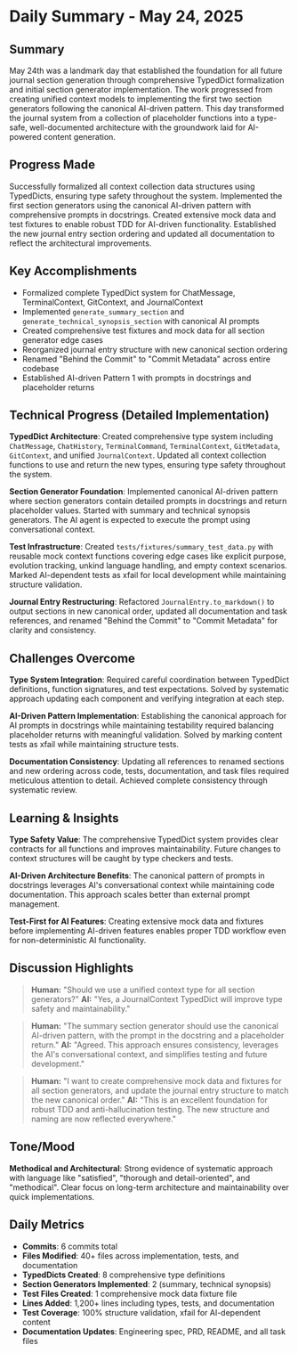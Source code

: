 # Daily Summary - May 24, 2025

## Summary
May 24th was a landmark day that established the foundation for all future journal section generation through comprehensive TypedDict formalization and initial section generator implementation. The work progressed from creating unified context models to implementing the first two section generators following the canonical AI-driven pattern. This day transformed the journal system from a collection of placeholder functions into a type-safe, well-documented architecture with the groundwork laid for AI-powered content generation.

## Progress Made
Successfully formalized all context collection data structures using TypedDicts, ensuring type safety throughout the system. Implemented the first section generators using the canonical AI-driven pattern with comprehensive prompts in docstrings. Created extensive mock data and test fixtures to enable robust TDD for AI-driven functionality. Established the new journal entry section ordering and updated all documentation to reflect the architectural improvements.

## Key Accomplishments
- Formalized complete TypedDict system for ChatMessage, TerminalContext, GitContext, and JournalContext
- Implemented `generate_summary_section` and `generate_technical_synopsis_section` with canonical AI prompts
- Created comprehensive test fixtures and mock data for all section generator edge cases
- Reorganized journal entry structure with new canonical section ordering
- Renamed "Behind the Commit" to "Commit Metadata" across entire codebase
- Established AI-driven Pattern 1 with prompts in docstrings and placeholder returns

## Technical Progress (Detailed Implementation)
**TypedDict Architecture**: Created comprehensive type system including `ChatMessage`, `ChatHistory`, `TerminalCommand`, `TerminalContext`, `GitMetadata`, `GitContext`, and unified `JournalContext`. Updated all context collection functions to use and return the new types, ensuring type safety throughout the system.

**Section Generator Foundation**: Implemented canonical AI-driven pattern where section generators contain detailed prompts in docstrings and return placeholder values. Started with summary and technical synopsis generators. The AI agent is expected to execute the prompt using conversational context.

**Test Infrastructure**: Created `tests/fixtures/summary_test_data.py` with reusable mock context functions covering edge cases like explicit purpose, evolution tracking, unkind language handling, and empty context scenarios. Marked AI-dependent tests as xfail for local development while maintaining structure validation.

**Journal Entry Restructuring**: Refactored `JournalEntry.to_markdown()` to output sections in new canonical order, updated all documentation and task references, and renamed "Behind the Commit" to "Commit Metadata" for clarity and consistency.

## Challenges Overcome
**Type System Integration**: Required careful coordination between TypedDict definitions, function signatures, and test expectations. Solved by systematic approach updating each component and verifying integration at each step.

**AI-Driven Pattern Implementation**: Establishing the canonical approach for AI prompts in docstrings while maintaining testability required balancing placeholder returns with meaningful validation. Solved by marking content tests as xfail while maintaining structure tests.

**Documentation Consistency**: Updating all references to renamed sections and new ordering across code, tests, documentation, and task files required meticulous attention to detail. Achieved complete consistency through systematic review.

## Learning & Insights
**Type Safety Value**: The comprehensive TypedDict system provides clear contracts for all functions and improves maintainability. Future changes to context structures will be caught by type checkers and tests.

**AI-Driven Architecture Benefits**: The canonical pattern of prompts in docstrings leverages AI's conversational context while maintaining code documentation. This approach scales better than external prompt management.

**Test-First for AI Features**: Creating extensive mock data and fixtures before implementing AI-driven features enables proper TDD workflow even for non-deterministic AI functionality.

## Discussion Highlights
> **Human:** "Should we use a unified context type for all section generators?"
> **AI:** "Yes, a JournalContext TypedDict will improve type safety and maintainability."

> **Human:** "The summary section generator should use the canonical AI-driven pattern, with the prompt in the docstring and a placeholder return."
> **AI:** "Agreed. This approach ensures consistency, leverages the AI's conversational context, and simplifies testing and future development."

> **Human:** "I want to create comprehensive mock data and fixtures for all section generators, and update the journal entry structure to match the new canonical order."
> **AI:** "This is an excellent foundation for robust TDD and anti-hallucination testing. The new structure and naming are now reflected everywhere."

## Tone/Mood
**Methodical and Architectural**: Strong evidence of systematic approach with language like "satisfied", "thorough and detail-oriented", and "methodical". Clear focus on long-term architecture and maintainability over quick implementations.

## Daily Metrics
- **Commits**: 6 commits total
- **Files Modified**: 40+ files across implementation, tests, and documentation
- **TypedDicts Created**: 8 comprehensive type definitions
- **Section Generators Implemented**: 2 (summary, technical synopsis)
- **Test Files Created**: 1 comprehensive mock data fixture file
- **Lines Added**: 1,200+ lines including types, tests, and documentation
- **Test Coverage**: 100% structure validation, xfail for AI-dependent content
- **Documentation Updates**: Engineering spec, PRD, README, and all task files 
